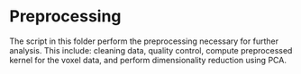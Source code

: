 # Preprocessing
The script in this folder perform the preprocessing necessary for further analysis.
This include: cleaning data, quality control, compute preprocessed kernel for the voxel data, and perform dimensionality reduction using PCA. 